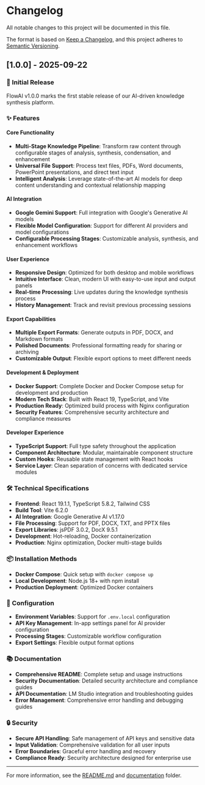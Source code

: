 # Changelog

All notable changes to this project will be documented in this file.

The format is based on [Keep a Changelog](https://keepachangelog.com/en/1.0.0/),
and this project adheres to [Semantic Versioning](https://semver.org/spec/v2.0.0.html).

## [1.0.0] - 2025-09-22

### 🎉 Initial Release

FlowAI v1.0.0 marks the first stable release of our AI-driven knowledge synthesis platform.

### ✨ Features

#### Core Functionality
- **Multi-Stage Knowledge Pipeline**: Transform raw content through configurable stages of analysis, synthesis, condensation, and enhancement
- **Universal File Support**: Process text files, PDFs, Word documents, PowerPoint presentations, and direct text input
- **Intelligent Analysis**: Leverage state-of-the-art AI models for deep content understanding and contextual relationship mapping

#### AI Integration
- **Google Gemini Support**: Full integration with Google's Generative AI models
- **Flexible Model Configuration**: Support for different AI providers and model configurations
- **Configurable Processing Stages**: Customizable analysis, synthesis, and enhancement workflows

#### User Experience
- **Responsive Design**: Optimized for both desktop and mobile workflows
- **Intuitive Interface**: Clean, modern UI with easy-to-use input and output panels
- **Real-time Processing**: Live updates during the knowledge synthesis process
- **History Management**: Track and revisit previous processing sessions

#### Export Capabilities
- **Multiple Export Formats**: Generate outputs in PDF, DOCX, and Markdown formats
- **Polished Documents**: Professional formatting ready for sharing or archiving
- **Customizable Output**: Flexible export options to meet different needs

#### Development & Deployment
- **Docker Support**: Complete Docker and Docker Compose setup for development and production
- **Modern Tech Stack**: Built with React 19, TypeScript, and Vite
- **Production Ready**: Optimized build process with Nginx configuration
- **Security Features**: Comprehensive security architecture and compliance measures

#### Developer Experience
- **TypeScript Support**: Full type safety throughout the application
- **Component Architecture**: Modular, maintainable component structure
- **Custom Hooks**: Reusable state management with React hooks
- **Service Layer**: Clean separation of concerns with dedicated service modules

### 🛠️ Technical Specifications

- **Frontend**: React 19.1.1, TypeScript 5.8.2, Tailwind CSS
- **Build Tool**: Vite 6.2.0
- **AI Integration**: Google Generative AI v1.17.0
- **File Processing**: Support for PDF, DOCX, TXT, and PPTX files
- **Export Libraries**: jsPDF 3.0.2, DocX 9.5.1
- **Development**: Hot-reloading, Docker containerization
- **Production**: Nginx optimization, Docker multi-stage builds

### 📦 Installation Methods

- **Docker Compose**: Quick setup with `docker compose up`
- **Local Development**: Node.js 18+ with npm install
- **Production Deployment**: Optimized Docker containers

### 🔧 Configuration

- **Environment Variables**: Support for `.env.local` configuration
- **API Key Management**: In-app settings panel for AI provider configuration
- **Processing Stages**: Customizable workflow configuration
- **Export Settings**: Flexible output format options

### 📚 Documentation

- **Comprehensive README**: Complete setup and usage instructions
- **Security Documentation**: Detailed security architecture and compliance guides
- **API Documentation**: LM Studio integration and troubleshooting guides
- **Error Management**: Comprehensive error handling and debugging guides

### 🔒 Security

- **Secure API Handling**: Safe management of API keys and sensitive data
- **Input Validation**: Comprehensive validation for all user inputs
- **Error Boundaries**: Graceful error handling and recovery
- **Compliance Ready**: Security architecture designed for enterprise use

---

For more information, see the [README.md](README.md) and [documentation](docs/) folder.